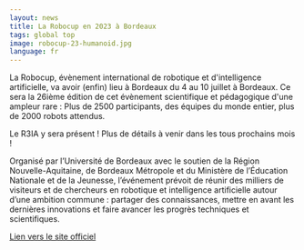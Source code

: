 ```yaml
---
layout: news
title: La Robocup en 2023 à Bordeaux
tags: global top  
image: robocup-23-humanoid.jpg
language: fr 
---
```


La Robocup, évènement international de robotique et d'intelligence artificielle, va avoir (enfin) lieu à Bordeaux du 4 au 10 juillet à Bordeaux. Ce sera la 26ième édition de cet évènement scientifique et pédagogique d'une ampleur rare :  Plus de 2500 participants, des équipes du monde entier, plus de 2000 robots attendus.

Le R3IA y sera présent ! Plus de détails à venir dans les tous prochains mois !

Organisé par l’Université de Bordeaux avec le soutien de la Région Nouvelle-Aquitaine, de Bordeaux Métropole et du Ministère de l’Éducation Nationale et de la Jeunesse, l’événement prévoit de réunir des milliers de visiteurs et de chercheurs en robotique et intelligence artificielle autour d’une ambition commune : partager des connaissances, mettre en avant les dernières innovations et faire avancer les progrès techniques et scientifiques.

[Lien vers le site officiel](https://2023.robocup.org)